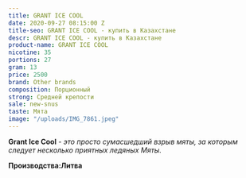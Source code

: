 ```yaml
---
title: GRANT ICE COOL
date: 2020-09-27 08:15:00 Z
title-seo: GRANT ICE COOL - купить в Казахстане
descr: GRANT ICE COOL - купить в Казахстане
product-name: GRANT ICE COOL
nicotine: 35
portions: 27
gram: 13
price: 2500
brand: Other brands
composition: Порционный
strong: Средней крепости
sale: new-snus
taste: Мята
image: "/uploads/IMG_7861.jpeg"
---
```


**Grant Ice Cool** *- это просто сумасшедший взрыв мяты, за которым следует несколько приятных ледяных Мяты.*

**Производства:Литва**